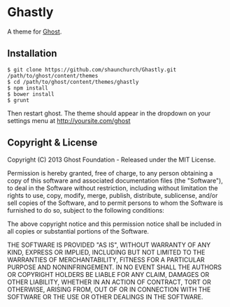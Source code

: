
# Ghastly

A theme for [Ghost](http://github.com/tryghost/ghost/).

## Installation

	$ git clone https://github.com/shaunchurch/Ghastly.git /path/to/ghost/content/themes
	$ cd /path/to/ghost/content/themes/ghastly
	$ npm install
	$ bower install
	$ grunt

Then restart ghost. The theme should appear in the dropdown on your settings menu at http://yoursite.com/ghost

## Copyright & License

Copyright (C) 2013 Ghost Foundation - Released under the MIT License.

Permission is hereby granted, free of charge, to any person obtaining a copy of this software and associated documentation files (the "Software"), to deal in the Software without restriction, including without limitation the rights to use, copy, modify, merge, publish, distribute, sublicense, and/or sell copies of the Software, and to permit persons to whom the Software is furnished to do so, subject to the following conditions:

The above copyright notice and this permission notice shall be included in all copies or substantial portions of the Software.

THE SOFTWARE IS PROVIDED "AS IS", WITHOUT WARRANTY OF ANY KIND, EXPRESS OR IMPLIED, INCLUDING BUT NOT LIMITED TO THE WARRANTIES OF MERCHANTABILITY, FITNESS FOR A PARTICULAR PURPOSE AND
NONINFRINGEMENT. IN NO EVENT SHALL THE AUTHORS OR COPYRIGHT HOLDERS BE LIABLE FOR ANY CLAIM, DAMAGES OR OTHER LIABILITY, WHETHER IN AN ACTION OF CONTRACT, TORT OR OTHERWISE, ARISING FROM, OUT OF OR IN CONNECTION WITH THE SOFTWARE OR THE USE OR OTHER DEALINGS IN THE SOFTWARE.